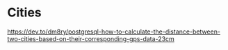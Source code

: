 # Cities

https://dev.to/dm8ry/postgresql-how-to-calculate-the-distance-between-two-cities-based-on-their-corresponding-gps-data-23cm

